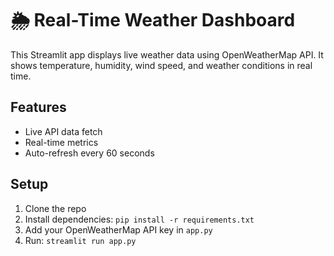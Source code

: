 # 🌦️ Real-Time Weather Dashboard

This Streamlit app displays live weather data using OpenWeatherMap API. It shows temperature, humidity, wind speed, and weather conditions in real time.

## Features
- Live API data fetch
- Real-time metrics
- Auto-refresh every 60 seconds

## Setup
1. Clone the repo
2. Install dependencies: `pip install -r requirements.txt`
3. Add your OpenWeatherMap API key in `app.py`
4. Run: `streamlit run app.py`